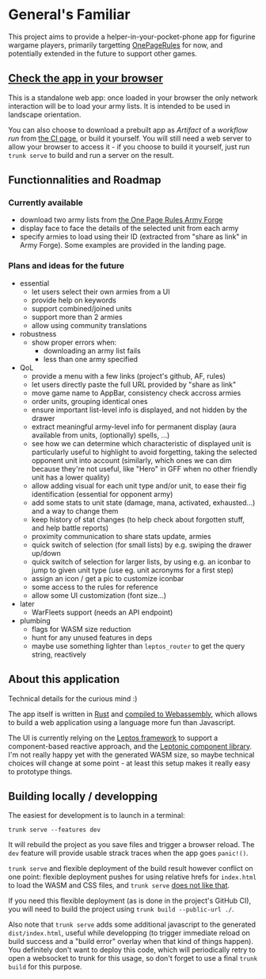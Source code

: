 # General's Familiar

This project aims to provide a helper-in-your-pocket-phone app for
figurine wargame players, primarily targetting
[OnePageRules](https://onepagerules.com/) for now, and potentially
extended in the future to support other games.

## [Check the app in your browser](https://ydirson.github.io/generals-familiar/master/)

This is a standalone web app: once loaded in your browser the only
network interaction will be to load your army lists.  It is intended
to be used in landscape orientation.

You can also choose to download a prebuilt app as *Artifact* of a
*workflow run* from [the CI
page](https://github.com/ydirson/generals-familiar/actions/workflows/ci.yml),
or build it yourself.  You will still need a web server to allow your
browser to access it - if you choose to build it yourself, just run
`trunk serve` to build and run a server on the result.

## Functionnalities and Roadmap

### Currently available

* download two army lists from [the One Page Rules Army
  Forge](https://army-forge.onepagerules.com/)
* display face to face the details of the selected unit from each army
* specify armies to load using their ID (extracted from "share as
  link" in Army Forge).  Some examples are provided in the landing
  page.

### Plans and ideas for the future

* essential
  * let users select their own armies from a UI
  * provide help on keywords
  * support combined/joined units
  * support more than 2 armies
  * allow using community translations
* robustness
  * show proper errors when:
    * downloading an army list fails
    * less than one army specified
* QoL
  * provide a menu with a few links (project's github, AF, rules)
  * let users directly paste the full URL provided by "share as link"
  * move game name to AppBar, consistency check accross armies
  * order units, grouping identical ones
  * ensure important list-level info is displayed, and not hidden by
    the drawer
  * extract meaningful army-level info for permanent display (aura
    available from units, (optionally) spells, ...)
  * see how we can determine which characteristic of displayed unit is
    particularly useful to highlight to avoid forgetting, taking the
    selected opponent unit into account (similarly, which ones we can
    dim because they're not useful, like "Hero" in GFF when no other
    friendly unit has a lower quality)
  * allow adding visual for each unit type and/or unit, to ease their
    fig identification (essential for opponent army)
  * add some stats to unit state (damage, mana, activated, exhausted...)
    and a way to change them
  * keep history of stat changes (to help check about forgotten stuff,
    and help battle reports)
  * proximity communication to share stats update, armies
  * quick switch of selection (for small lists) by e.g. swiping the
    drawer up/down
  * quick switch of selection for larger lists, by using e.g. an iconbar
    to jump to given unit type (use eg. unit acronyms for a first step)
  * assign an icon / get a pic to customize iconbar
  * some access to the rules for reference
  * allow some UI customization (font size...)
* later
  * WarFleets support (needs an API endpoint)
* plumbing
  * flags for WASM size reduction
  * hunt for any unused features in deps
  * maybe use something lighter than `leptos_router` to get the query
    string, reactively

## About this application

Technical details for the curious mind :)

The app itself is written in [Rust](https://rust-lang.org/) and
[compiled to Webassembly](https://rustwasm.github.io/), which allows
to build a web application using a language more fun than Javascript.

The UI is currently relying on the [Leptos
framework](https://leptos.dev/) to support a component-based reactive
approach, and the [Leptonic component library](https://leptonic.dev/).
I'm not really happy yet with the generated WASM size, so maybe
technical choices will change at some point - at least this setup
makes it really easy to prototype things.

## Building locally / developping

The easiest for development is to launch in a terminal:
```
trunk serve --features dev
```

It will rebuild the project as you save files and trigger a browser
reload.  The `dev` feature will provide usable strack traces when the
app goes `panic!()`.

`trunk serve` and flexible deployment of the build result however
conflict on one point: flexible deployment pushes for using relative
hrefs for `index.html` to load the WASM and CSS files, and `trunk
serve` [does not like
that](https://github.com/trunk-rs/trunk/issues/697).

If you need this flexible deployment (as is done in the project's
GitHub CI), you will need to build the project using `trunk build
--public-url ./`.

Also note that `trunk serve` adds some additional javascript to the
generated `dist/index.html`, useful while developping (to trigger
immediate reload on build success and a "build error" overlay when
that kind of things happen).  You definitely don't want to deploy this
code, which will periodically retry to open a websocket to trunk for
this usage, so don't forget to use a final `trunk build` for this
purpose.
